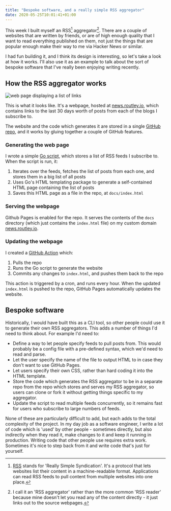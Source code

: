 ```yaml
---
title: "Bespoke software, and a really simple RSS aggregator"
date: 2020-05-25T10:01:41+01:00
---
```


This week I built myself an RSS[^rss] aggregator[^aggregator]. There are a
couple of websites that are written by friends, or are of high enough quality
that I want to read everything published on them, not just the things that are
popular enough make their way to me via Hacker News or similar.

I had fun building it, and I think its design is interesting, so let's take a
look at how it works. I'll also use it as an example to talk about the sort of
bespoke software that I've really been enjoying writing recently.

## How the RSS aggregator works

![web page displaying a list of links](/img/posts/bespoke-software-rss-aggregator/screenshot.png)

This is what it looks like. It's a webpage, hosted at
[news.routley.io](https://news.routley.io/), which contains links to the last 30
days worth of posts from each of the blogs I subscribe to.

The website and the code which generates it are stored in a single
[GitHub repo](https://github.com/jamesroutley/news.routley.io), and it works by
gluing together a couple of GitHub features.

### Generating the web page

I wrote a simple
[Go script](https://github.com/jamesroutley/news.routley.io/blob/master/main.go),
which stores a list of RSS feeds I subscribe to. When the script is run, it:

1. Iterates over the feeds, fetches the list of posts from each one, and stores
   them in a big list of all posts
2. Uses Go's HTML templating package to generate a self-contained HTML page
   containing the list of posts
3. Saves this HTML page as a file in the repo, at `docs/index.html`

### Serving the webpage

Github Pages is enabled for the repo. It serves the contents of the `docs`
directory (which just contains the `index.html` file) on my custom domain
[news.routley.io](https://news.routley.io/).

### Updating the webpage

I created a
[GitHub Action](https://github.com/jamesroutley/news.routley.io/blob/master/.github/workflows/build-website.yml)
which:

1. Pulls the repo
2. Runs the Go script to generate the website
3. Commits any changes to `index.html`, and pushes them back to the repo

This action is triggered by a cron, and runs every hour. When the updated
`index.html` is pushed to the repo, GitHub Pages automatically updates the
website.

## Bespoke software

Historically, I would have built this as a CLI tool, so other people could use
it to generate their own RSS aggregators. This adds a number of things I'd need
to think about. For example I'd need to:

- Define a way to let people specify feeds to pull posts from. This would
  probably be a config file with a pre-defined syntax, which we'd need to read
  and parse.
- Let the user specify the name of the file to output HTML to in case they don't
  want to use GitHub Pages.
- Let users specify their own CSS, rather than hard coding it into the HTML
  template.
- Store the code which generates the RSS aggregator to be in a separate repo
  from the repo which stores and serves my RSS aggregator, so users can clone or
  fork it without getting things specific to my aggregator.
- Update the script to read multiple feeds concurrently, so it remains fast for
  users who subscribe to large numbers of feeds.

None of these are particularly difficult to add, but each adds to the total
complexity of the project. In my day job as a software engineer, I write a lot
of code which is 'used' by other people - sometimes directly, but also
indirectly when they read it, make changes to it and keep it running in
production. Writing code that other people use requires extra work. Sometimes
it's nice to step back from it and write code that's just for yourself.

<!-- prettier-ignore-start -->
[^rss]: [RSS](https://en.wikipedia.org/wiki/RSS) stands for 'Really Simple
    Syndication'. It's a protocol that lets websites list their content in a
    machine-readable format. Applications can read RSS feeds to pull content
    from multiple websites into one place.

[^aggregator]: I call it an 'RSS aggregator' rather than the more common 'RSS
    reader' because mine doesn't let you read any of the content directly - it
    just links out to the source webpages.
<!-- prettier-ignore-end -->
